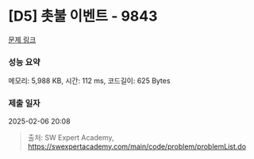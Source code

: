 # [D5] 촛불 이벤트 - 9843 

[문제 링크](https://swexpertacademy.com/main/code/problem/problemDetail.do?contestProbId=AXGBKzuaPOoDFAXR) 

### 성능 요약

메모리: 5,988 KB, 시간: 112 ms, 코드길이: 625 Bytes

### 제출 일자

2025-02-06 20:08



> 출처: SW Expert Academy, https://swexpertacademy.com/main/code/problem/problemList.do